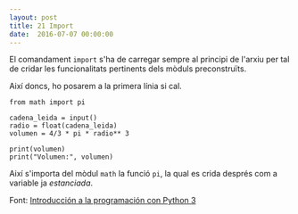```yaml
---
layout: post
title: 21 Import
date:  2016-07-07 00:00:00
---
```


El comandament `import` s'ha de carregar sempre al principi de l'arxiu per tal de cridar les funcionalitats pertinents dels mòduls preconstruïts.

Així doncs, ho posarem a la primera línia si cal.


```
from math import pi

cadena_leida = input()
radio = float(cadena_leida)
volumen = 4/3 * pi * radio** 3

print(volumen)
print("Volumen:", volumen)
```

Així s'importa del mòdul `math` la funció `pi`, la qual es crida després com a variable ja *estanciada*.


Font: [Introducción a la programación con Python 3](http://repositori.uji.es/xmlui/handle/10234/102653)
